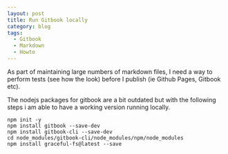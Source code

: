 ```yaml
---
layout: post
title: Run Gitbook locally
category: blog
tags:
  - Gitbook
  - Markdown
  - Howto
---
```


As part of maintaining large numbers of markdown files, I need a way to perform tests (see how the look) before I publish (ie Github Pages, Gitbook etc).

The nodejs packages for gitbook are a bit outdated but with the following steps i am able to have a working version running locally.

```
npm init -y
npm install gitbook --save-dev
npm install gitbook-cli --save-dev
cd node_modules/gitbook-cli/node_modules/npm/node_modules
npm install graceful-fs@latest --save
```
